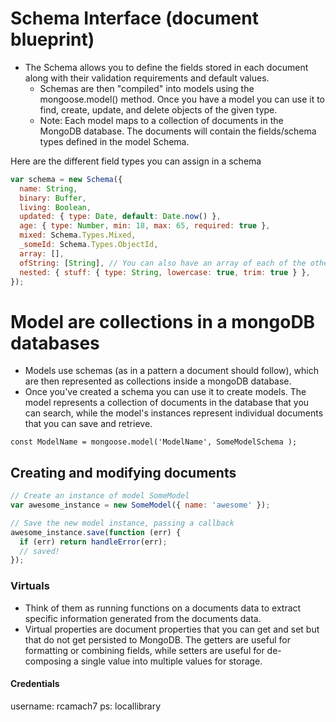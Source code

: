 # Schema Interface (document blueprint)

- The Schema allows you to define the fields stored in each document along with their validation requirements and default values.
  - Schemas are then "compiled" into models using the mongoose.model() method. Once you have a model you can use it to find, create, update, and delete objects of the given type.
  - Note: Each model maps to a collection of documents in the MongoDB database. The documents will contain the fields/schema types defined in the model Schema.

Here are the different field types you can assign in a schema

```js
var schema = new Schema({
  name: String,
  binary: Buffer,
  living: Boolean,
  updated: { type: Date, default: Date.now() },
  age: { type: Number, min: 18, max: 65, required: true },
  mixed: Schema.Types.Mixed,
  _someId: Schema.Types.ObjectId,
  array: [],
  ofString: [String], // You can also have an array of each of the other types too.
  nested: { stuff: { type: String, lowercase: true, trim: true } },
});
```

# Model are collections in a mongoDB databases

- Models use schemas (as in a pattern a document should follow), which are then represented as collections inside a mongoDB database.
- Once you've created a schema you can use it to create models. The model represents a collection of documents in the database that you can search, while the model's instances represent individual documents that you can save and retrieve.

`const ModelName = mongoose.model('ModelName', SomeModelSchema );`

## Creating and modifying documents

```js
// Create an instance of model SomeModel
var awesome_instance = new SomeModel({ name: 'awesome' });

// Save the new model instance, passing a callback
awesome_instance.save(function (err) {
  if (err) return handleError(err);
  // saved!
});
```

### Virtuals

- Think of them as running functions on a documents data to extract specific information generated from the documents data.
- Virtual properties are document properties that you can get and set but that do not get persisted to MongoDB. The getters are useful for formatting or combining fields, while setters are useful for de-composing a single value into multiple values for storage.

#### Credentials

username: rcamach7
ps: locallibrary
